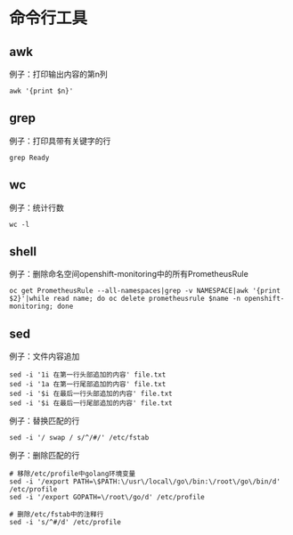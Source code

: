 # 命令行工具

## awk

例子：打印输出内容的第n列

```text
awk '{print $n}'
```

## grep

例子：打印具带有关键字的行

```text
grep Ready 
```

## wc

例子：统计行数

```text
wc -l
```

## shell

例子：删除命名空间openshift-monitoring中的所有PrometheusRule

```text
oc get PrometheusRule --all-namespaces|grep -v NAMESPACE|awk '{print $2}'|while read name; do oc delete prometheusrule $name -n openshift-monitoring; done
```

## sed

例子：文件内容追加

```text
sed -i '1i 在第一行头部追加的内容' file.txt
sed -i '1a 在第一行尾部追加的内容' file.txt
sed -i '$i 在最后一行头部追加的内容' file.txt
sed -i '$i 在最后一行尾部追加的内容' file.txt
```

例子：替换匹配的行

```text
sed -i '/ swap / s/^/#/' /etc/fstab
```

例子：删除匹配的行

```text
# 移除/etc/profile中golang环境变量
sed -i '/export PATH=\$PATH:\/usr\/local\/go\/bin:\/root\/go\/bin/d' /etc/profile
sed -i '/export GOPATH=\/root\/go/d' /etc/profile

# 删除/etc/fstab中的注释行
sed -i 's/^#/d' /etc/profile
```

